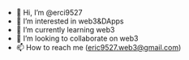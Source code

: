 - 👋 Hi, I’m @erci9527
- 👀 I’m interested in web3&DApps
- 🌱 I’m currently learning web3
- 💞️ I’m looking to collaborate on web3
- 📫 How to reach me (eric9527.web3@gmail.com)

<!---
erci9527/erci9527 is a ✨ special ✨ repository because its `README.md` (this file) appears on your GitHub profile.
You can click the Preview link to take a look at your changes.
--->

